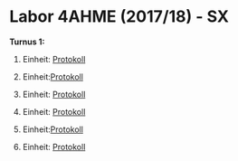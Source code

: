# Labor 4AHME (2017/18) - SX

__Turnus 1:__
1. Einheit: [Protokoll](sacrom14/LaborprotokollUE1.md)

2. Einheit:[Protokoll](https://github.com/HTLMechatronics/m14-la1-sx/blob/sacrom14/sacrom14/LaborprotokollUE2.md)

3. Einheit: [Protokoll](sacrom14/LaborprotokollUE3.md)

4. Einheit: [Protokoll](sacrom14/LaborprotokollUE4.md)

5. Einheit:[Protokoll](sacrom14/LaborprotokollUE5.md)

6. Einheit: [Protokoll](https://github.com/HTLMechatronics/m14-la1-sx/blob/sacrom14/sacrom14/LaborprotokollUE6.md)
